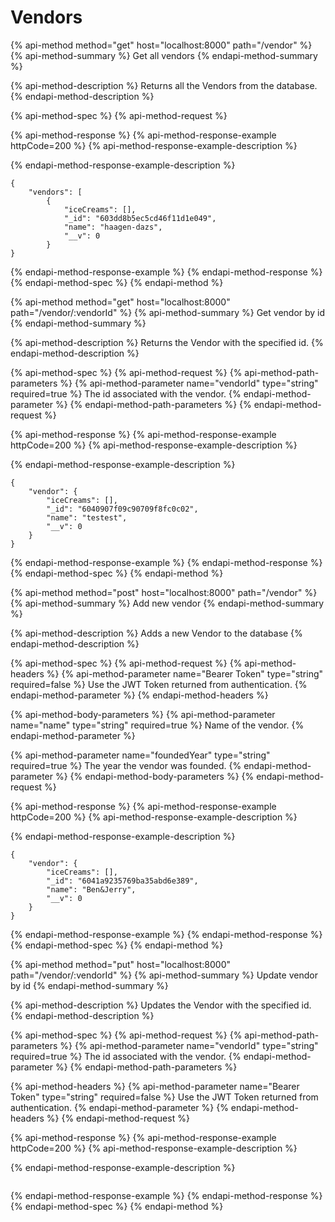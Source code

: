# Vendors

{% api-method method="get" host="localhost:8000" path="/vendor" %}
{% api-method-summary %}
Get all vendors
{% endapi-method-summary %}

{% api-method-description %}
Returns all the Vendors from the database.
{% endapi-method-description %}

{% api-method-spec %}
{% api-method-request %}

{% api-method-response %}
{% api-method-response-example httpCode=200 %}
{% api-method-response-example-description %}

{% endapi-method-response-example-description %}

```
{
    "vendors": [
        {
            "iceCreams": [],
            "_id": "603dd8b5ec5cd46f11d1e049",
            "name": "haagen-dazs",
            "__v": 0
        }
}
```
{% endapi-method-response-example %}
{% endapi-method-response %}
{% endapi-method-spec %}
{% endapi-method %}

{% api-method method="get" host="localhost:8000" path="/vendor/:vendorId" %}
{% api-method-summary %}
Get vendor by id
{% endapi-method-summary %}

{% api-method-description %}
Returns the Vendor with the specified id.
{% endapi-method-description %}

{% api-method-spec %}
{% api-method-request %}
{% api-method-path-parameters %}
{% api-method-parameter name="vendorId" type="string" required=true %}
The id associated with the vendor.
{% endapi-method-parameter %}
{% endapi-method-path-parameters %}
{% endapi-method-request %}

{% api-method-response %}
{% api-method-response-example httpCode=200 %}
{% api-method-response-example-description %}

{% endapi-method-response-example-description %}

```
{
    "vendor": {
        "iceCreams": [],
        "_id": "6040907f09c90709f8fc0c02",
        "name": "testest",
        "__v": 0
    }
}
```
{% endapi-method-response-example %}
{% endapi-method-response %}
{% endapi-method-spec %}
{% endapi-method %}

{% api-method method="post" host="localhost:8000" path="/vendor" %}
{% api-method-summary %}
Add new vendor
{% endapi-method-summary %}

{% api-method-description %}
Adds a new Vendor to the database
{% endapi-method-description %}

{% api-method-spec %}
{% api-method-request %}
{% api-method-headers %}
{% api-method-parameter name="Bearer Token" type="string" required=false %}
Use the JWT Token returned from authentication.
{% endapi-method-parameter %}
{% endapi-method-headers %}

{% api-method-body-parameters %}
{% api-method-parameter name="name" type="string" required=true %}
Name of the vendor.
{% endapi-method-parameter %}

{% api-method-parameter name="foundedYear" type="string" required=true %}
The year the vendor was founded.
{% endapi-method-parameter %}
{% endapi-method-body-parameters %}
{% endapi-method-request %}

{% api-method-response %}
{% api-method-response-example httpCode=200 %}
{% api-method-response-example-description %}

{% endapi-method-response-example-description %}

```
{
    "vendor": {
        "iceCreams": [],
        "_id": "6041a9235769ba35abd6e389",
        "name": "Ben&Jerry",
        "__v": 0
    }
}
```
{% endapi-method-response-example %}
{% endapi-method-response %}
{% endapi-method-spec %}
{% endapi-method %}

{% api-method method="put" host="localhost:8000" path="/vendor/:vendorId" %}
{% api-method-summary %}
Update vendor by id
{% endapi-method-summary %}

{% api-method-description %}
Updates the Vendor with the specified id.
{% endapi-method-description %}

{% api-method-spec %}
{% api-method-request %}
{% api-method-path-parameters %}
{% api-method-parameter name="vendorId" type="string" required=true %}
The id associated with the vendor.
{% endapi-method-parameter %}
{% endapi-method-path-parameters %}

{% api-method-headers %}
{% api-method-parameter name="Bearer Token" type="string" required=false %}
Use the JWT Token returned from authentication.
{% endapi-method-parameter %}
{% endapi-method-headers %}
{% endapi-method-request %}

{% api-method-response %}
{% api-method-response-example httpCode=200 %}
{% api-method-response-example-description %}

{% endapi-method-response-example-description %}

```

```
{% endapi-method-response-example %}
{% endapi-method-response %}
{% endapi-method-spec %}
{% endapi-method %}

